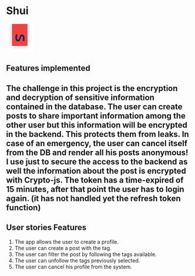 # Shui

![](https://github.com/jensengbg-michele-carmagnani/shui/blob/main/frontend/src/assets/topS.png)




## Features implemented 
> 
The challenge in this project is the encryption and decryption of sensitive information contained in the database.
The user can create posts to share important information among the other user but this information will be encrypted in the backend. 
This protects them from leaks. 
In case of an emergency, the user can cancel itself from the DB and render all his posts anonymous!
I use just to secure the access to the backend as well the information about the post is encrypted with Crypto-js.
The token has a time-expired of 15 minutes, after that point the user has to login again. (it has not handled yet the refresh token function)
-
 ## User stories  Features
1. The app allows the user to create a profile.
2. The user can create a post with the tag.
3. The user can filter the post by following the tags available.
4. The user can unfollow the tags previously selected.
5. The user can cancel his profile from the system.